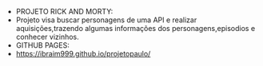 * PROJETO RICK AND MORTY:
* Projeto visa buscar personagens de uma API e realizar aquisições,trazendo algumas informações dos personagens,episodios e conhecer vizinhos.
* GITHUB PAGES:
* https://ibraim999.github.io/projetopaulo/
